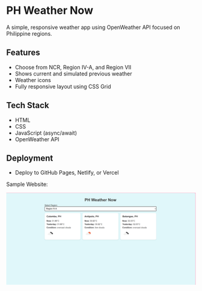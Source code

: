 # PH Weather Now

A simple, responsive weather app using OpenWeather API focused on Philippine regions.

## Features

- Choose from NCR, Region IV-A, and Region VII
- Shows current and simulated previous weather
- Weather icons
- Fully responsive layout using CSS Grid

## Tech Stack

- HTML
- CSS
- JavaScript (async/await)
- OpenWeather API

## Deployment

- Deploy to GitHub Pages, Netlify, or Vercel

Sample Website:

![alt text](image.png)
